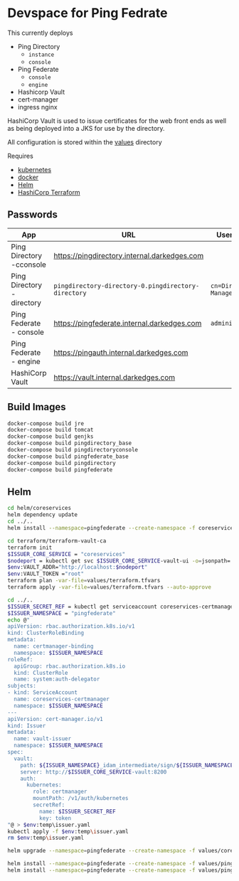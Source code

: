 # Devspace for Ping Fedrate

This currently deploys

- Ping Directory
  - `instance`
  - `console`
- Ping Federate
  - `console`
  - `engine`
- Hashicorp Vault
- cert-manager
- ingress nginx

HashiCorp Vault is used to issue certificates for the web front ends as well as being deployed into a JKS for use by the directory.

All configuration is stored within the [values](values) directory

Requires

- [kubernetes](https://kubernetes.io/)
- [docker](https://www.docker.com/)
- [Helm](https://helm.sh/)
- [HashiCorp Terraform](https://www.terraform.io/)

## Passwords

| App                        | URL                                                 | Username               | Password   |
| -------------------------- | --------------------------------------------------- | ---------------------- | ---------- |
| Ping Directory -cconsole   | <https://pingdirectory.internal.darkedges.com>      |                        |            |
| Ping Directory - directory | `pingdirectory-directory-0.pingdirectory-directory` | `cn=Directory Manager` | `Passw0rd` |
| Ping Federate - console    | <https://pingfederate.internal.darkedges.com>       | `administrator`        | `Passw0rd` |
| Ping Federate - engine     | <https://pingauth.internal.darkedges.com>           |                        |            |
| HashiCorp Vault            | <https://vault.internal.darkedges.com>              |                        | `root`     |

## Build Images

```bash
docker-compose build jre
docker-compose build tomcat
docker-compose build genjks
docker-compose build pingdirectory_base
docker-compose build pingdirectoryconsole
docker-compose build pingfederate_base
docker-compose build pingdirectory
docker-compose build pingfederate
```

## Helm

```bash
cd helm/coreservices
helm dependency update
cd ../..
helm install --namespace=pingfederate --create-namespace -f coreservices.yaml coreservices helm/coreservices

cd terraform/terraform-vault-ca
terraform init
$ISSUER_CORE_SERVICE = "coreservices"
$nodeport = kubectl get svc $ISSUER_CORE_SERVICE-vault-ui -o=jsonpath='{.spec.ports[?(@.port==8200)].nodePort}'
$env:VAULT_ADDR="http://localhost:$nodeport"
$env:VAULT_TOKEN ="root"
terraform plan -var-file=values/terraform.tfvars
terraform apply -var-file=values/terraform.tfvars --auto-approve

cd ../..
$ISSUER_SECRET_REF = kubectl get serviceaccount coreservices-certmanager -o=jsonpath='{.secrets[].name}'
$ISSUER_NAMESPACE = "pingfederate"
echo @"
apiVersion: rbac.authorization.k8s.io/v1
kind: ClusterRoleBinding
metadata:
  name: certmanager-binding
  namespace: $ISSUER_NAMESPACE
roleRef:
  apiGroup: rbac.authorization.k8s.io
  kind: ClusterRole
  name: system:auth-delegator
subjects:
- kind: ServiceAccount
  name: coreservices-certmanager
  namespace: $ISSUER_NAMESPACE
---
apiVersion: cert-manager.io/v1
kind: Issuer
metadata:
  name: vault-issuer
  namespace: $ISSUER_NAMESPACE
spec:
  vault:
    path: ${ISSUER_NAMESPACE}_idam_intermediate/sign/${ISSUER_NAMESPACE}_idam
    server: http://$ISSUER_CORE_SERVICE-vault:8200
    auth:
      kubernetes:
        role: certmanager
        mountPath: /v1/auth/kubernetes
        secretRef:
          name: $ISSUER_SECRET_REF
          key: token
"@ > $env:temp\issuer.yaml
kubectl apply -f $env:temp\issuer.yaml
rm $env:temp\issuer.yaml

helm upgrade --namespace=pingfederate --create-namespace -f values/coreservices.yaml -f values/coreservices-upgrade.yaml coreservices helm/coreservices

helm install --namespace=pingfederate --create-namespace -f values/pingdirectory.yaml pingdirectory helm/pingdirectory
helm install --namespace=pingfederate --create-namespace -f values/pingfederate.yaml pingfederate helm/pingfederate
```
